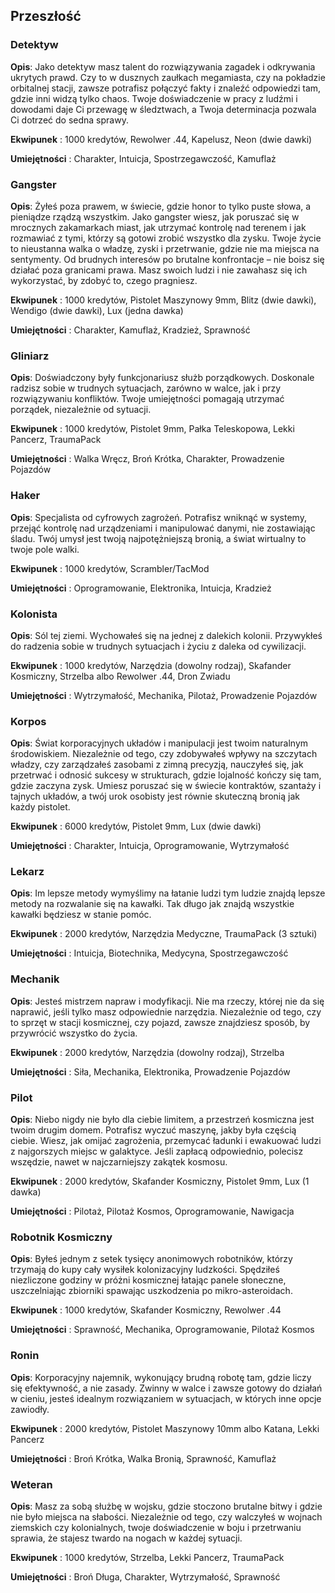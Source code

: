<h2>Przeszłość</h2>

<h3>Detektyw</h3>

**Opis**: Jako detektyw masz talent do rozwiązywania zagadek i odkrywania ukrytych prawd. Czy to w dusznych zaułkach megamiasta, czy na pokładzie orbitalnej stacji, zawsze potrafisz połączyć fakty i znaleźć odpowiedzi tam, gdzie inni widzą tylko chaos. Twoje doświadczenie w pracy z ludźmi i dowodami daje Ci przewagę w śledztwach, a Twoja determinacja pozwala Ci dotrzeć do sedna sprawy.

**Ekwipunek** : 1000 kredytów, Rewolwer .44, Kapelusz, Neon (dwie dawki)

**Umiejętności** : Charakter, Intuicja, Spostrzegawczość, Kamuflaż

<h3>Gangster</h3>

**Opis**: Żyłeś poza prawem, w świecie, gdzie honor to tylko puste słowa, a pieniądze rządzą wszystkim. Jako gangster wiesz, jak poruszać się w mrocznych zakamarkach miast, jak utrzymać kontrolę nad terenem i jak rozmawiać z tymi, którzy są gotowi zrobić wszystko dla zysku. Twoje życie to nieustanna walka o władzę, zyski i przetrwanie, gdzie nie ma miejsca na sentymenty. Od brudnych interesów po brutalne konfrontacje – nie boisz się działać poza granicami prawa. Masz swoich ludzi i nie zawahasz się ich wykorzystać, by zdobyć to, czego pragniesz.

**Ekwipunek** : 1000 kredytów, Pistolet Maszynowy 9mm, Blitz (dwie dawki), Wendigo (dwie dawki), Lux (jedna dawka)

**Umiejętności** : Charakter, Kamuflaż, Kradzież, Sprawność

<h3>Gliniarz</h3>

**Opis**: Doświadczony były funkcjonariusz służb porządkowych. Doskonale radzisz sobie w trudnych sytuacjach, zarówno w walce, jak i przy rozwiązywaniu konfliktów. Twoje umiejętności pomagają utrzymać porządek, niezależnie od sytuacji.

**Ekwipunek** : 1000 kredytów, Pistolet 9mm, Pałka Teleskopowa, Lekki Pancerz, TraumaPack

**Umiejętności** : Walka Wręcz, Broń Krótka, Charakter, Prowadzenie Pojazdów

<h3>Haker</h3>

**Opis**: Specjalista od cyfrowych zagrożeń. Potrafisz wniknąć w systemy, przejąć kontrolę nad urządzeniami i manipulować danymi, nie zostawiając śladu. Twój umysł jest twoją najpotężniejszą bronią, a świat wirtualny to twoje pole walki.

**Ekwipunek** : 1000 kredytów, Scrambler/TacMod

**Umiejętności** : Oprogramowanie, Elektronika, Intuicja, Kradzież

<h3>Kolonista</h3>

**Opis**: Sól tej ziemi. Wychowałeś się na jednej z dalekich kolonii. Przywykłeś do radzenia sobie w trudnych sytuacjach i życiu z daleka od cywilizacji.

**Ekwipunek** : 1000 kredytów, Narzędzia (dowolny rodzaj), Skafander Kosmiczny, Strzelba albo Rewolwer .44, Dron Zwiadu

**Umiejętności** : Wytrzymałość, Mechanika, Pilotaż, Prowadzenie Pojazdów

<h3>Korpos</h3>

**Opis**: Świat korporacyjnych układów i manipulacji jest twoim naturalnym środowiskiem. Niezależnie od tego, czy zdobywałeś wpływy na szczytach władzy, czy zarządzałeś zasobami z zimną precyzją, nauczyłeś się, jak przetrwać i odnosić sukcesy w strukturach, gdzie lojalność kończy się tam, gdzie zaczyna zysk. Umiesz poruszać się w świecie kontraktów, szantaży i tajnych układów, a twój urok osobisty jest równie skuteczną bronią jak każdy pistolet.

**Ekwipunek** : 6000 kredytów, Pistolet 9mm, Lux (dwie dawki)

**Umiejętności** : Charakter, Intuicja, Oprogramowanie, Wytrzymałość

<h3>Lekarz</h3>

**Opis**: Im lepsze metody wymyślimy na łatanie ludzi tym ludzie znajdą lepsze metody na rozwalanie się na kawałki. Tak długo jak znajdą wszystkie kawałki będziesz w stanie pomóc.

**Ekwipunek** : 2000 kredytów, Narzędzia Medyczne, TraumaPack (3 sztuki)

**Umiejętności** : Intuicja, Biotechnika, Medycyna, Spostrzegawczość

<h3>Mechanik</h3>

**Opis**: Jesteś mistrzem napraw i modyfikacji. Nie ma rzeczy, której nie da się naprawić, jeśli tylko masz odpowiednie narzędzia. Niezależnie od tego, czy to sprzęt w stacji kosmicznej, czy pojazd, zawsze znajdziesz sposób, by przywrócić wszystko do życia.

**Ekwipunek** : 2000 kredytów, Narzędzia (dowolny rodzaj), Strzelba

**Umiejętności** : Siła, Mechanika, Elektronika, Prowadzenie Pojazdów

<h3>Pilot</h3>

**Opis**: Niebo nigdy nie było dla ciebie limitem, a przestrzeń kosmiczna jest twoim drugim domem. Potrafisz wyczuć maszynę, jakby była częścią ciebie. Wiesz, jak omijać zagrożenia, przemycać ładunki i ewakuować ludzi z najgorszych miejsc w galaktyce. Jeśli zapłacą odpowiednio, polecisz wszędzie, nawet w najczarniejszy zakątek kosmosu.

**Ekwipunek** : 2000 kredytów, Skafander Kosmiczny, Pistolet 9mm, Lux (1 dawka)

**Umiejętności** : Pilotaż, Pilotaż Kosmos, Oprogramowanie, Nawigacja

<h3>Robotnik Kosmiczny</h3>

**Opis**: Byłeś jednym z setek tysięcy anonimowych robotników, którzy trzymają do kupy cały wysiłek kolonizacyjny ludzkości. Spędziłeś niezliczone godziny w próżni kosmicznej łatając panele słoneczne, uszczelniając zbiorniki spawając uszkodzenia po mikro-asteroidach.

**Ekwipunek** : 1000 kredytów, Skafander Kosmiczny, Rewolwer .44

**Umiejętności** : Sprawność, Mechanika, Oprogramowanie, Pilotaż Kosmos

<h3>Ronin</h3>

**Opis**: Korporacyjny najemnik, wykonujący brudną robotę tam, gdzie liczy się efektywność, a nie zasady. Zwinny w walce i zawsze gotowy do działań w cieniu, jesteś idealnym rozwiązaniem w sytuacjach, w których inne opcje zawiodły.

**Ekwipunek** : 2000 kredytów, Pistolet Maszynowy 10mm albo Katana, Lekki Pancerz

**Umiejętności** : Broń Krótka, Walka Bronią, Sprawność, Kamuflaż

<h3>Weteran</h3>

**Opis**: Masz za sobą służbę w wojsku, gdzie stoczono brutalne bitwy i gdzie nie było miejsca na słabości. Niezależnie od tego, czy walczyłeś w wojnach ziemskich czy kolonialnych, twoje doświadczenie w boju i przetrwaniu sprawia, że stajesz twardo na nogach w każdej sytuacji.

**Ekwipunek** : 1000 kredytów, Strzelba, Lekki Pancerz, TraumaPack

**Umiejętności** : Broń Długa, Charakter, Wytrzymałość, Sprawność
